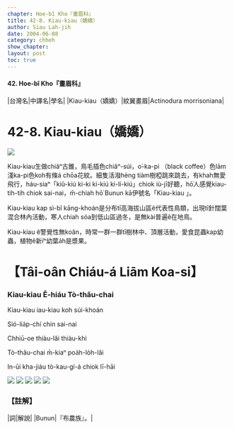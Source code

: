 ```yaml
---
chapter: Hoe-bî Kho『畫眉科』
title: 42-8. Kiau-kiau（嬌嬌）
author: Siau Lah-jih
date: 2004-06-08    
category: chheh
show_chapter: 
layout: post
toc: true
---
```


#### 42. Hoe-bî Kho『畫眉科』


|台灣名|中譯名|學名|
|Kiau-kiau（嬌嬌）|紋翼畫眉|Actinodura morrisoniana| 


# 42-8. Kiau-kiau（嬌嬌）

![](../too5/42/42-8-1.Kiau-kiau.jpg)


Kiau-kiau生做chiâⁿ古錐，鳥毛插色chiâⁿ-súi，o͘-ka-pi （black coffee）色lām淺ka-pi色koh有條á chōa花紋。細隻活潑hèng tiàm樹椏跳來跳去，有khah無愛飛行，háu-siaⁿ「kiŭ-kiú ki-ki ki-kiú ki-lí-kiú」chiok iù-jī好聽，hō͘人感覺kiau-tih-tih chiok sai-nai，m̄-chiah hō͘ Bunun kā伊號名「Kiau-kiau 」。

Kiau-kiau kap sì-bî kāng-khoán是分布tī高海拔山區ê代表性鳥類，出現tī針闊葉混合林內活動，寒人chiah  sóa到低山區過冬，是無kài普遍ê在地鳥。

Kiau-kiau ê警覺性無koân，時常一群一群tī樹林中、頂層活動，愛食昆蟲kap幼蟲，植物ê新íⁿ幼葉a̍h是漿果。



# 【Tâi-oân Chiáu-á Liām Koa-si】

### **Kiau-kiau Ē-hiáu Tò-thâu-chai**


Kiau-kiau iau-kiau koh súi-khoán

Sió-lia̍p-chí chin sai-nai

Chhiū-oe thiàu-lâi thiàu-khì

Tò-thâu-chai m̄-kiaⁿ poa̍h-lo̍h-lâi

In-ūi kha-jiáu tò-kau-gí-á chiok lī-hāi


![](../too5/42/42-8-2.Kiau-kiau.jpg)
![](../too5/42/42-8-3.Kiau-kiau.jpg)
![](../too5/42/42-8-4.Kiau-kiau.jpg)
![](../too5/42/42-8-5.Kiau-kiau.jpg)
![](../too5/42/42-8-6.Kiau-kiau.jpg)



### 【註解】

|詞|解說|
|Bunun|『布農族』。|




